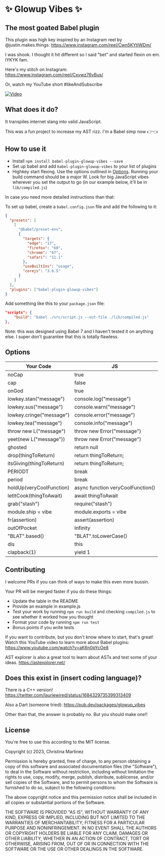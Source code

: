 # ✨ Glowup Vibes ✨

## The most goated Babel plugin

This plugin was high key inspired by an Instagram reel by @justin.makes.things: <https://www.instagram.com/reel/Cwn5KYtIWDm/>

I was shook. I thought it hit different so I said "bet" and started flexin on em. IYKYK fam.

Here's my stitch on Instagram: <https://www.instagram.com/reel/Cxvwz76vBus/>

Or, watch my YouTube short #likeAndSubscribe

[![Video](https://img.youtube.com/vi/vgcbwv_3WDU/hqdefault.jpg)](https://www.youtube.com/watch?v=vgcbwv_3WDU)

## What does it do?

It transpiles internet slang into valid JavaScript.

This was a fun project to increase my AST rizz. I'm a Babel simp now 👉👈

## How to use it

- Install `npm install babel-plugin-glowup-vibes --save`
- Set up babel and add `babel-plugin-glowup-vibes` to your list of plugins
- Highkey start flexing. Use the options outlined in [Options](#options). Running your build command should be a major W. Look for big JavaScript vibes wherever you set the output to go (in our example below, it'll be in `lib/compiled.js`)

In case you need more detailed instructions than that:

To set up babel, create a `babel.config.json` file and add the following to it:

```json
{
  "presets": [
    [
      "@babel/preset-env",
      {
        "targets": {
          "edge": "17",
          "firefox": "60",
          "chrome": "67",
          "safari": "11.1"
        },
        "useBuiltIns": "usage",
        "corejs": "3.6.5"
      }
    ]
  ],
  "plugins": ["babel-plugin-glowup-vibes"]
}
```

Add something like this to your `package.json` file:

```json
"scripts": {
    "build": "babel ./src/script.js --out-file ./lib/compiled.js"
},
```

Note: this was designed using Babel 7 and I haven't tested it on anything else. I super don't guarantee that this is totally flawless.

## Options

| Your Code                | JS                                |
| ------------------------ | --------------------------------- |
| noCap                    | true                              |
| cap                      | false                             |
| onGod                    | true                              |
| lowkey.stan("message")   | console.log("message")            |
| lowkey.sus("message")    | console.warn("message")           |
| lowkey.cringe("message") | console.error("message")          |
| lowkey.tea("message")    | console.info("message")           |
| throw new L("message")   | throw new Error("message")        |
| yeet(new L("message"))   | throw new Error("message")        |
| ghosted                  | return null                       |
| drop(thingToReturn)      | return thingToReturn;             |
| itsGiving(thingToReturn) | return thingToReturn;             |
| PERIODT                  | break                             |
| period                   | break                             |
| holdUp(veryCoolFunction) | async function veryCoolFunction() |
| letItCook(thingToAwait)  | await thingToAwait                |
| grab("stash")            | require("stash")                  |
| module.ship = vibe       | module.exports = vibe             |
| fr(assertion)            | assert(assertion)                 |
| outOfPocket              | Infinity                          |
| "BLAT".based()           | "BLAT".toLowerCase()              |
| dis                      | this                              |
| clapback(1)              | yield 1                           |

## Contributing

I welcome PRs if you can think of ways to make this even more bussin.

Your PR will be merged faster if you do these things:

- Update the table in the README
- Provide an example in example.js
- Test your work by running `npm run build` and checking `compiled.js` to see whether it worked how you thought
- Format your code by running `npm run test`
- Bonus points if you write tests

If you want to contribute, but you don't know where to start, that's great! Watch this YouTube video to learn more about Babel plugins: <https://www.youtube.com/watch?v=aK6n0pYcOe8>

AST explorer is also a great tool to learn about ASTs and test some of your ideas. <https://astexplorer.net/>

## Does this exist in (insert coding language)?

There is a C++ version! <https://twitter.com/lauriewired/status/1684329735399313409>

Also a Dart (someone tried): <https://pub.dev/packages/glowup_vibes>

Other than that, the answer is probably no. But you should make one!!

## License

You're free to use this according to the MIT license.

Copyright (c) 2023, Christina Martinez

Permission is hereby granted, free of charge, to any person obtaining a copy
of this software and associated documentation files (the "Software"), to deal
in the Software without restriction, including without limitation the rights
to use, copy, modify, merge, publish, distribute, sublicense, and/or sell
copies of the Software, and to permit persons to whom the Software is
furnished to do so, subject to the following conditions:

The above copyright notice and this permission notice shall be included in all
copies or substantial portions of the Software.

THE SOFTWARE IS PROVIDED "AS IS", WITHOUT WARRANTY OF ANY KIND, EXPRESS OR
IMPLIED, INCLUDING BUT NOT LIMITED TO THE WARRANTIES OF MERCHANTABILITY,
FITNESS FOR A PARTICULAR PURPOSE AND NONINFRINGEMENT. IN NO EVENT SHALL THE
AUTHORS OR COPYRIGHT HOLDERS BE LIABLE FOR ANY CLAIM, DAMAGES OR OTHER
LIABILITY, WHETHER IN AN ACTION OF CONTRACT, TORT OR OTHERWISE, ARISING FROM,
OUT OF OR IN CONNECTION WITH THE SOFTWARE OR THE USE OR OTHER DEALINGS IN THE
SOFTWARE.
